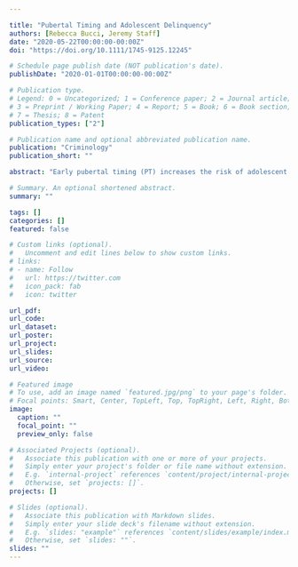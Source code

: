 ```yaml
---

title: "Pubertal Timing and Adolescent Delinquency"
authors: [Rebecca Bucci, Jeremy Staff]
date: "2020-05-22T00:00:00-00:00Z"
doi: "https://doi.org/10.1111/1745-9125.12245"

# Schedule page publish date (NOT publication's date).
publishDate: "2020-01-01T00:00:00-00:00Z"

# Publication type.
# Legend: 0 = Uncategorized; 1 = Conference paper; 2 = Journal article;
# 3 = Preprint / Working Paper; 4 = Report; 5 = Book; 6 = Book section;
# 7 = Thesis; 8 = Patent
publication_types: ["2"]

# Publication name and optional abbreviated publication name.
publication: "Criminology"
publication_short: ""

abstract: "Early pubertal timing (PT) increases the risk of adolescent delinquency, whereas late development reduces this risk; however, the mechanisms explaining PT effects on delinquency remain elusive. Theoretically, the PT–delinquency relationship is as a result of changes in parental supervision, peer affiliations, and body‐image perceptions or is a spurious reflection of early life risk factors. Using intergenerational data from the Millennium Cohort Study, a prospective sample of children followed from infancy to age 14 years in the United Kingdom (N  = 11,556 parent–child pairs), we find that for both boys and girls, early PT is associated with heightened risks of delinquency, relative to on‐time puberty, whereas late PT is associated with lower risks, even after controlling for a large share of childhood confounders. Mediation test results indicate that changes in parental supervision, peer affiliations, and body‐image perceptions from ages 11 to 14 partly account for associations between off‐time PT and delinquency. Our findings are most consistent with criminological theories in which the psychosocial, familial, and peer group changes that accompany off‐time pubertal development are emphasized. Changes in peer substance use, in particular, were the primary explanatory factor for the relationships between early and late PT and delinquency, for both boys and girls."

# Summary. An optional shortened abstract.
summary: ""

tags: []
categories: []
featured: false

# Custom links (optional).
#   Uncomment and edit lines below to show custom links.
# links:
# - name: Follow
#   url: https://twitter.com
#   icon_pack: fab
#   icon: twitter

url_pdf:
url_code:
url_dataset:
url_poster:
url_project:
url_slides:
url_source:
url_video:

# Featured image
# To use, add an image named `featured.jpg/png` to your page's folder. 
# Focal points: Smart, Center, TopLeft, Top, TopRight, Left, Right, BottomLeft, Bottom, BottomRight.
image:
  caption: ""
  focal_point: ""
  preview_only: false

# Associated Projects (optional).
#   Associate this publication with one or more of your projects.
#   Simply enter your project's folder or file name without extension.
#   E.g. `internal-project` references `content/project/internal-project/index.md`.
#   Otherwise, set `projects: []`.
projects: []

# Slides (optional).
#   Associate this publication with Markdown slides.
#   Simply enter your slide deck's filename without extension.
#   E.g. `slides: "example"` references `content/slides/example/index.md`.
#   Otherwise, set `slides: ""`.
slides: ""
---
```

